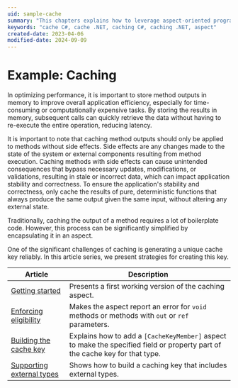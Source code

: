 ```yaml
---
uid: sample-cache
summary: "This chapters explains how to leverage aspect-oriented programming to cache method outputs and improve performance for computationally expensive tasks."
keywords: "cache C#, cache .NET, caching C#, caching .NET, aspect"
created-date: 2023-04-06
modified-date: 2024-09-09
---
```


# Example: Caching

In optimizing performance, it is important to store method outputs in memory to improve overall application efficiency, especially for time-consuming or computationally expensive tasks. By storing the results in memory, subsequent calls can quickly retrieve the data without having to re-execute the entire operation, reducing latency.

It is important to note that caching method outputs should only be applied to methods without side effects. Side effects are any changes made to the state of the system or external components resulting from method execution. Caching methods with side effects can cause unintended consequences that bypass necessary updates, modifications, or validations, resulting in stale or incorrect data, which can impact application stability and correctness. To ensure the application's stability and correctness, only cache the results of pure, deterministic functions that always produce the same output given the same input, without altering any external state.

Traditionally, caching the output of a method requires a lot of boilerplate code. However, this process can be significantly simplified by encapsulating it in an aspect.

One of the significant challenges of caching is generating a unique cache key reliably. In this article series, we present strategies for creating this key.

| Article | Description |
| ------- | ----------- |
| [Getting started](caching-1/README.md) | Presents a first working version of the caching aspect. |
| [Enforcing eligibility](caching-2/README.md) | Makes the aspect report an error for `void` methods or methods with `out` or `ref` parameters. |
| [Building the cache key](caching-3/README.md) | Explains how to add a `[CacheKeyMember]` aspect to make the specified field or property part of the cache key for that type. |
| [Supporting external types](caching-4/README.md) | Shows how to build a caching key that includes external types. |




